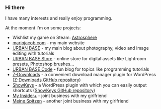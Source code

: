 ### Hi there

I have many interests and really enjoy programming.

At the moment I'm on some projects:

- Wishlist my game on Steam: [Astrosphere](https://store.steampowered.com/app/2722160/Astrosphere/?utm_source=github)
- [mariojacob.com](https://mariojacob.com?utm_source=github) - my main website
- [URBAN BASE](https://urban-base.net?utm_source=github) - my main blog about photography, video and image editing with tutorials
- [URBAN BASE Store](https://store.urban-base.net?utm_source=github) - online store for digital assets like Lightroom presets, Photoshop brushes...
- [URBAN BASE Code](https://code.urban-base.net?utm_source=github) - fun blog for topics like programming tutorials
- [Z-Downloads](https://wordpress.org/plugins/z-downloads) - a convenient download manager plugin for WordPress ([Z-Downloads GitHub repository](https://github.com/mariojacob/z-downloads))
- [ShowKeys](https://wordpress.org/plugins/showkeys) - a WordPress plugin with which you can easily output shortcuts ([ShowKeys GitHub repository](https://github.com/mariojacob/showkeys))
- [My Insider+](https://myinsiderplus.com?utm_source=github) - joint business with my girlfriend
- [Meine Spitzen](https://meinespitzen.com?utm_source=github) - another joint business with my girlfriend
